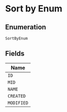 
# Sort by Enum

## Enumeration

`SortByEnum`

## Fields

| Name |
|  --- |
| `ID` |
| `MID` |
| `NAME` |
| `CREATED` |
| `MODIFIED` |

